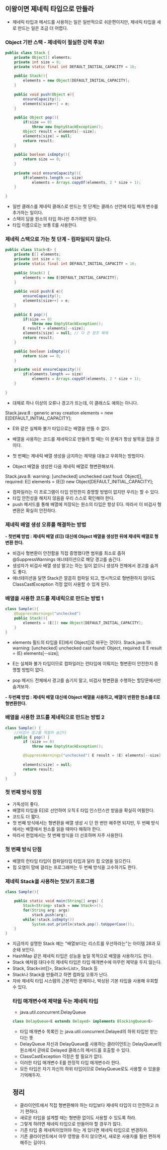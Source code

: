 ## 이왕이면 제네릭 타입으로 만들라
- 제네릭 타입과 메서드를 사용하는 일은 일반적으로 쉬운편이지만, 제네릭 타입을 새로 만드는 일은 조금 더 어렵다.

### Object 기반 스택 - 제네릭이 절실한 강력 후보!
```java
public class Stack {
    private Object[] elements; 
    private int size = 0; 
    private static final int DEFAULT_INITIAL_CAPACITY = 16;
    
    public Stack(){
        elements = new Object[DEFAULT_INITIAL_CAPACITY];
    }
    
    public void push(Object e){
        ensureCapacity();
        elements[size++] = e;
    }
    
    public Object pop(){
        if(size == 0)
            throw new EmptyStackException();
        Object result = elements[--size];
        elements[size] = null;
        return result;
    }
    
    public boolean isEmpty(){
        return size == 0;
    }
    
    private void ensureCapacity(){
        if(elements.length == size)
            elements = Arrays.copyOf(elements, 2 * size + 1);
    }
    
}
```
- 일반 클래스를 제네릭 클래스로 만드는 첫 단계는 클래스 선언에 타입 매개 변수를 추가하는 일이다. 
- 스택이 담을 원소의 타입 하나만 추가하면 된다. 
- 타입 이름으로는 보통 E를 사용한다.  

### 제네릭 스택으로 가는 첫 단계 - 컴파일되지 않는다.
```java
public class Stack<E> {
    private E[] elements; 
    private int size = 0;
    private static final int DEFAULT_INITIAL_CAPACITY = 16;
    
    public Stack() {
        elements = new E[DEFAULT_INITIAL_CAPACITY];
    }
    
    public void push(E e){
        ensureCapacity();
        elements[size++] = e;
    }
    
    public E pop(){
        if(size == 0)
            throw new EmptyStackException();
        E result = elements[--size];
        elements[size] = null; // 다 쓴 참조 해제
        return result;
    }

    public boolean isEmpty(){
        return size == 0;
    }

    private void ensureCapacity(){
        if(elements.length == size)
            elements = Arrays.copyOf(elements, 2 * size + 1);
    }
    
}
```
- 대체로 하나 이상의 오류나 경고가 뜨는데, 이 클래스도 예외는 아니다. 

Stack.java:8 : generic array creation 
    elements = new E[DEFAULT_INITIAL_CAPACITY];

- E와 같은 실체화 불가 타입으로는 배열을 만들 수 없다.
- 배열을 사용하는 코드를 제네릭으로 만들려 할 때는 이 문제가 항상 발목을 잡을 것이다.

- 첫 번째는 제네릭 배열 생성을 금지하는 제약을 대놓고 우회하는 방법이다. 
- Object 배열을 생성한 다음 제네릭 배열로 형변환해보자.

Stack.java:8: warning: [unchecked] unchecked cast
foud: Object[], required: E[]
    elements = (E[]) new Object[DEFAULT_INITIAL_CAPACITY];

- 컴파일러는 이 프로그램이 타입 안전한지 증명할 방법이 없지만 우리는 할 수 있다. 
- 타입 안전성을 해치지 않음을 우리 스스로 확인해야 한다. 
- push 메서드를 통해 배열에 저장되는 원소의 타입은 항상 E다. 따라서 이 비검사 형변환은 확실히 안전하다.

### 제네릭 배열 생성 오류를 해결하는 방법
**- 첫번째 방법 : 제네릭 배열 (E[]) 대신에 Object 배열을 생성한 뒤에 제네릭 배열로 형변환 한다.** 
- 비검사 형변환이 안전함을 직접 증명했다면 범위를 최소로 좁혀 @SuppressWarnings 애너테이션으로 해당 경고를 숨긴다.
- 생성자가 비검사 배열 생성 말고는 하는 일이 없으니 생성자 전체에서 경고를 숨겨도 좋다.
- 애너테이션을 달면 Stack은 깔끔히 컴파일 되고, 명시적으로 형변환하지 않아도 ClassCastException 걱정 없이 사용할 수 있게 된다.
### 배열을 사용한 코드를 제네릭으로 만드는 방법 1
```java
class Sample(){
    @SuppressWarnings("unchecked")
    public Stack(){
        elements = (E[]) new Object[DEFAULT_INITIAL_CAPACITY];
    }
}
```

- elements 필드의 타입을 E[]에서 Object[]로 바꾸는 것이다. 
Stack.java:19: warning: [unchecked] unchecked cast
found: Object, required: E
    E result = (E) elements[--size];

- E는 실체화 불가 타입이므로 컴파일러는 런타임에 이뤄지는 형변환이 안전한지 증명할 방법이 없다. 
- pop 메서드 전체에서 경고를 숨기지 말고, 비검사 형변환을 수행하는 할당문에서만 숨겨보자.

**- 두번째 방법 : 제네릭 배열 대신에 Object 배열을 사용하고, 배열이 반환한 원소를 E로 형변환한다.**
### 배열을 사용한 코드를 제네릭으로 만드는 방법 2
```java
class Sample() {
    //비검사 경고를 적절히 숨긴다 
    public E pop() {
        if (size == 0)
            throw new EmptyStackException();

        @SuppressWarnings("unchecked") E result = (E) elements[--size];
        
        elements[size] = null;
        return result;
    }
}
```

### 첫 번째 방식 장점
- 가독성이 좋다. 
- 배열의 타입을 E[]로 선언하여 오직 E 타입 인스턴스만 받음을 확실히 어필한다. 
- 코드도 더 짧다.
- 첫 번째 방식에서는 형변환을 배열 생성 시 단 한 번만 해주면 되지만, 두 번째 방식에서는 배열에서 원소를 읽을 때마다 해줘야 한다. 
- 따라서 현업에서는 첫 번째 방식을 더 선호하며 자주 사용한다. 

### 첫 번째 방식 단점
- 배열의 런타임 타입이 컴파일타임 타입과 달라 힙 오염을 일으킨다.
- 힙 오염이 맘에 걸리는 프로그래머는 두 번째 방식을 고수하기도 한다. 

### 제네릭 Stack을 사용하는 맛보기 프로그램
```java
class Sample(){

    public static void main(String[] args) {
        Stack<String> stack = new Stack<>();
        for(String arg: args)
            stack.push(arg);
        while(!stack.isEmpty())
            System.out.println(stack.pop().toUpperCase());
    }
}
```
- 지금까지 설명한 Stack 예는 "배열보다는 리스트를 우선하라는"는 아이템 28과 모순돼 보인다. 
- HashMap 같은 제네릭 타입은 성능을 높일 목적으로 배열을 사용하기도 한다. 
- Stack 예처럼 대다수의 제네릭 타입은 타입 매개변수에 아무런 제약을 두지 않는다. 
- Stack<Object>, Stack<int[]>, Stack<List<String>>, Stack 등
- Stack<int>나 Stack<double>을 만들려고 하면 컴파일 오류가 난다. 
- 자바 제네릭 타입 시스템의 근본적인 문제이나, 박싱된 기본 타입을 사용해 우회할 수 있다.  
  
### 타입 매개변수에 제약을 두는 제네릭 타입
- java.util.concurrent.DelayQueue
```java
class DelayQueue<E extends Delayed> implements BlockingQueue<E>
```
- 타입 매개변수 목록인 <E extends Delayed>는 java.util.concurrent.Delayed의 하위 타입만 받는다는 뜻
- DelayQueue 자신과 DelayQueue를 사용하는 클라이언트는 DelayQueue의 원소에서 곧바로 Delayed 클래스의 메서드를 호출할 수 있다. 
- ClassCastException 걱정은 할 필요가 없다. 
- 이러한 타입 매개변수 E를 한정적 타입 매개변수라 한다. 
- 모든 타입은 자기 자신의 하위 타입이므로 DelayQueue<Delayed>로도 사용할 수 있을을 기억해두자. 

## 정리 
- 클라이언트에서 직접 형변환해야 하는 타입보다 제네릭 타입이 더 안전하고 쓰기 편하다. 
- 새로운 타입을 설계할 때는 형변환 없이도 사용할 수 있도록 하라.
- 그렇게 하려면 제네릭 타입으로 만들어야 할 경우가 많다. 
- 기존 타입 중 제네릭이었어야 하는 게 있다면 제네릭 타입으로 변경하자.
- 기존 클라이언트에서 아무 영향을 주지 않으면서, 새로운 사용자를 훨씬 편하게 해주는 길이다. 





